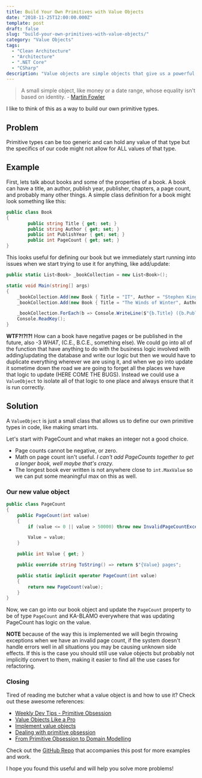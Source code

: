 ```yaml
---
title: Build Your Own Primitives with Value Objects
date: "2018-11-25T12:00:00.000Z"
template: post
draft: false
slug: "build-your-own-primitives-with-value-objects/"
category: "Value Objects"
tags:
  - "Clean Architecture"
  - "Architecture"
  - ".NET Core"
  - "CSharp"
description: "Value objects are simple objects that give us a powerful tool for building more SOLID software and let us build our own primitive types, specially designed for our needs."
---
```


> A small simple object, like money or a date range, whose equality isn't based on identity. - [Martin Fowler](https://martinfowler.com/eaaCatalog/valueObject.html)

I like to think of this as a way to build our own primitive types.

## Problem

Primitive types can be too generic and can hold any value of that type but the specifics of our code might not allow for ALL values of that type.

## Example

First, lets talk about books and some of the properties of a book. A book can have a title, an author, publish year, publisher, chapters, a page count, and probably many other things. A simple class definition for a book might look something like this:

```csharp
public class Book
{
        public string Title { get; set; }
        public string Author { get; set; }
        public int PublishYear { get; set; }
        public int PageCount { get; set; }
}
```

This looks useful for defining our book but we immediately start running into issues when we start trying to use it for anything, like add/update:

```csharp
public static List<Book> _bookCollection = new List<Book>();

static void Main(string[] args)
{
    _bookCollection.Add(new Book { Title = "IT", Author = "Stephen King", PublishYear = -3, PageCount = -5000 });
    _bookCollection.Add(new Book { Title = "The Winds of Winter", Author = "George R. R. Martin", PublishYear = 9999, PageCount = 1200085410 });

    _bookCollection.ForEach(b => Console.WriteLine($"{b.Title} ({b.PublishYear})...{b.PageCount}"));
    Console.ReadKey();
}
```

**WTF?!?!?!** How can a book have negative pages or be published in the future, also -3 _WHAT_, (C.E., B.C.E., something else). We could go into all of the function that have anything to do with the business logic involved with adding/updating the database and write our logic but then we would have to duplicate everything wherever we are using it, and when we go into update it sometime down the road we are going to forget all the places we have that logic to update (HERE COME THE BUGS). Instead we could use a `ValueObject` to isolate all of that logic to one place and always ensure that it is run correctly.

## Solution

A `ValueObject` is just a small class that allows us to define our own primitive types in code, like making smart ints.

Let's start with PageCount and what makes an integer not a good choice.

- Page counts cannot be negative, or zero.
- Math on page count isn't useful. _I can't add PageCounts together to get a longer book, well maybe that's crazy._
- The longest book ever written is not anywhere close to `int.MaxValue` so we can put some meaningful max on this as well.

### Our new value object

```csharp
public class PageCount
{
    public PageCount(int value)
    {
        if (value <= 0 || value > 50000) throw new InvalidPageCountException();

        Value = value;
    }

    public int Value { get; }

    public override string ToString() => return $"{Value} pages";

    public static implicit operator PageCount(int value)
    {
        return new PageCount(value);
    }
}
```

Now, we can go into our book object and update the `PageCount` property to be of type `PageCount` and KA-BLAMO everywhere that was updating PageCount has logic on the value.

**NOTE** because of the way this is implemented we will begin throwing exceptions when we have an invalid page count, if the system doesn't handle errors well in all situations you may be causing unknown side effects. If this is the case you should still use value objects but probably not implicitly convert to them, making it easier to find all the use cases for refactoring.

### Closing

Tired of reading me butcher what a value object is and how to use it? Check out these awesome references:

- [Weekly Dev Tips - Primitive Obsession](http://www.weeklydevtips.com/012)
- [Value Objects Like a Pro](https://hackernoon.com/value-objects-like-a-pro-f1bfc1548c72)
- [Implement value objects](https://docs.microsoft.com/en-us/dotnet/standard/microservices-architecture/microservice-ddd-cqrs-patterns/implement-value-objects)
- [Dealing with primitive obsession](https://lostechies.com/jimmybogard/2007/12/03/dealing-with-primitive-obsession/)
- [From Primitive Obsession to Domain Modelling](http://blog.ploeh.dk/2015/01/19/from-primitive-obsession-to-domain-modelling/)

Check out the [GitHub Repo](https://github.com/timscriv/value-objects) that accompanies this post for more examples and work.

I hope you found this useful and will help you solve more problems!
